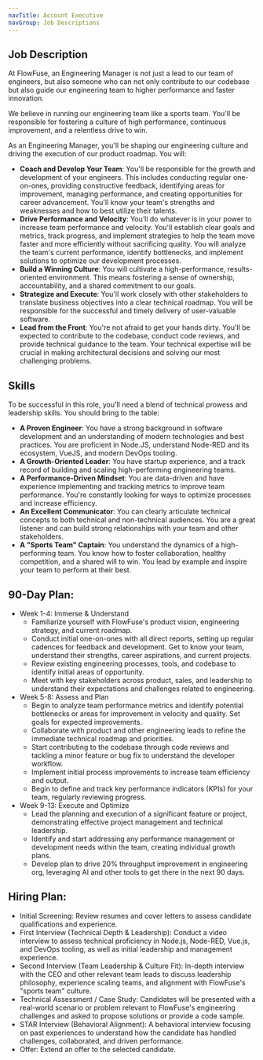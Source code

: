 ```yaml
---
navTitle: Account Executive
navGroup: Job Descriptions
---
```


## Job Description

At FlowFuse, an Engineering Manager is not just a lead to our team of engineers, but also someone who can not only contribute to our codebase but also guide our engineering team to higher performance and faster innovation.

We believe in running our engineering team like a sports team. You'll be responsible for fostering a culture of high performance, continuous improvement, and a relentless drive to win.

As an Engineering Manager, you'll be shaping our engineering culture and driving the execution of our product roadmap. You will:
* **Coach and Develop Your Team**: You'll be responsible for the growth and development of your engineers. This includes conducting regular one-on-ones, providing constructive feedback, identifying areas for improvement, managing performance, and creating opportunities for career advancement. You'll know your team's strengths and weaknesses and how to best utilize their talents.
* **Drive Performance and Velocity**: You’ll do whatever is in your power to increase team performance and velocity. You'll establish clear goals and metrics, track progress, and implement strategies to help the team move faster and more efficiently without sacrificing quality. You will analyze the team's current performance, identify bottlenecks, and implement solutions to optimize our development processes.
* **Build a Winning Culture**: You will cultivate a high-performance, results-oriented environment. This means fostering a sense of ownership, accountability, and a shared commitment to our goals.
* **Strategize and Execute**: You'll work closely with other stakeholders to translate business objectives into a clear technical roadmap. You will be responsible for the successful and timely delivery of user-valuable software.
* **Lead from the Front**: You're not afraid to get your hands dirty. You'll be expected to contribute to the codebase, conduct code reviews, and provide technical guidance to the team. Your technical expertise will be crucial in making architectural decisions and solving our most challenging problems.

## Skills
To be successful in this role, you'll need a blend of technical prowess and leadership skills. You should bring to the table:

* **A Proven Engineer**: You have a strong background in software development and an understanding of modern technologies and best practices. You are proficient in Node.JS, understand Node-RED and its ecosystem, VueJS, and modern DevOps tooling.
* **A Growth-Oriented Leader**: You have startup experience, and a track record of building and scaling high-performing engineering teams.
* **A Performance-Driven Mindset**: You are data-driven and have experience implementing and tracking metrics to improve team performance. You're constantly looking for ways to optimize processes and increase efficiency.
* **An Excellent Communicator**: You can clearly articulate technical concepts to both technical and non-technical audiences. You are a great listener and can build strong relationships with your team and other stakeholders.
* **A "Sports Team" Captain**: You understand the dynamics of a high-performing team. You know how to foster collaboration, healthy competition, and a shared will to win. You lead by example and inspire your team to perform at their best.

## 90-Day Plan:

* Week 1-4: Immerse & Understand
   * Familiarize yourself with FlowFuse's product vision, engineering strategy, and current roadmap.
   * Conduct initial one-on-ones with all direct reports, setting up regular cadences for feedback and development. Get to know your team, understand their strengths, career aspirations, and current projects. 
   * Review existing engineering processes, tools, and codebase to identify initial areas of opportunity.
   * Meet with key stakeholders across product, sales, and leadership to understand their expectations and challenges related to engineering.
* Week 5-8: Assess and Plan
   * Begin to analyze team performance metrics and identify potential bottlenecks or areas for improvement in velocity and quality. Set goals for expected improvements.
   * Collaborate with product and other engineering leads to refine the immediate technical roadmap and priorities.
   * Start contributing to the codebase through code reviews and tackling a minor feature or bug fix to understand the developer workflow.
   * Implement initial process improvements to increase team efficiency and output.
   * Begin to define and track key performance indicators (KPIs) for your team, regularly reviewing progress.
* Week 9-13: Execute and Optimize
   * Lead the planning and execution of a significant feature or project, demonstrating effective project management and technical leadership.
   * Identify and start addressing any performance management or development needs within the team, creating individual growth plans.
   * Develop plan to drive 20% throughput improvement in engineering org, leveraging AI and other tools to get there in the next 90 days. 

## Hiring Plan:
* Initial Screening: Review resumes and cover letters to assess candidate qualifications and experience.
* First Interview (Technical Depth & Leadership): Conduct a video interview to assess technical proficiency in Node.js, Node-RED, Vue.js, and DevOps tooling, as well as initial leadership and management experience.
* Second Interview (Team Leadership & Culture Fit): In-depth interview with the CEO and other relevant team leads to discuss leadership philosophy, experience scaling teams, and alignment with FlowFuse's "sports team" culture.
* Technical Assessment / Case Study: Candidates will be presented with a real-world scenario or problem relevant to FlowFuse's engineering challenges and asked to propose solutions or provide a code sample. 
* STAR Interview (Behavioral Alignment): A behavioral interview focusing on past experiences to understand how the candidate has handled challenges, collaborated, and driven performance.
* Offer: Extend an offer to the selected candidate.